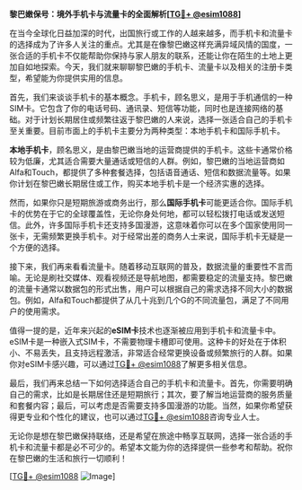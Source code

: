 **黎巴嫩保号：境外手机卡与流量卡的全面解析[[TG💪+ @esim1088](https://t.me/s/esim1088)]**

在当今全球化日益加深的时代，出国旅行或工作的人越来越多，而手机卡和流量卡的选择成为了许多人关注的重点。尤其是在像黎巴嫩这样充满异域风情的国度，一张合适的手机卡不仅能帮助你保持与家人朋友的联系，还能让你在陌生的土地上更加自如地探索。今天，我们就来聊聊黎巴嫩的手机卡、流量卡以及相关的注册卡类型，希望能为你提供实用的信息。

首先，我们来谈谈手机卡的基本概念。手机卡，顾名思义，是用于手机通信的一种SIM卡。它包含了你的电话号码、通讯录、短信等功能，同时也是连接网络的基础。对于计划长期居住或频繁往返于黎巴嫩的人来说，选择一张适合自己的手机卡至关重要。目前市面上的手机卡主要分为两种类型：本地手机卡和国际手机卡。

**本地手机卡**，顾名思义，是由黎巴嫩当地的运营商提供的手机卡。这些卡通常价格较为低廉，尤其适合需要大量通话或短信的人群。例如，黎巴嫩的当地运营商如Alfa和Touch，都提供了多种套餐选择，包括语音通话、短信和数据流量等。如果你计划在黎巴嫩长期居住或工作，购买本地手机卡是一个经济实惠的选择。

然而，如果你只是短期旅游或商务出行，那么**国际手机卡**可能更适合你。国际手机卡的优势在于它的全球覆盖性，无论你身处何地，都可以轻松拨打电话或发送短信。此外，许多国际手机卡还支持多国漫游，这意味着你可以在多个国家使用同一张卡，无需频繁更换手机卡。对于经常出差的商务人士来说，国际手机卡无疑是一个方便的选择。

接下来，我们再来看看流量卡。随着移动互联网的普及，数据流量的重要性不言而喻。无论是刷社交媒体、观看视频还是导航地图，都需要稳定的流量支持。黎巴嫩的流量卡通常以数据包的形式出售，用户可以根据自己的需求选择不同大小的数据包。例如，Alfa和Touch都提供了从几十兆到几个G的不同流量包，满足了不同用户的使用需求。

值得一提的是，近年来兴起的**eSIM卡**技术也逐渐被应用到手机卡和流量卡中。eSIM卡是一种嵌入式SIM卡，不需要物理卡槽即可使用。这种卡的好处在于体积小、不易丢失，且支持远程激活，非常适合经常更换设备或频繁旅行的人群。如果你对eSIM卡感兴趣，可以通过[TG💪+ @esim1088](https://t.me/s/esim1088)了解更多相关信息。

最后，我们再来总结一下如何选择适合自己的手机卡和流量卡。首先，你需要明确自己的需求，比如是长期居住还是短期旅行；其次，要了解当地运营商的服务质量和套餐内容；最后，可以考虑是否需要支持多国漫游的功能。当然，如果你希望获得更专业和个性化的建议，也可以通过[TG💪+ @esim1088](https://t.me/s/esim1088)咨询专业人士。

无论你是想在黎巴嫩保持联络，还是希望在旅途中畅享互联网，选择一张合适的手机卡和流量卡都是必不可少的。希望本文能为你的选择提供一些参考和帮助。祝你在黎巴嫩的生活和旅行一切顺利！

[[TG💪+ @esim1088](https://t.me/s/esim1088) ![Image](https://i.postimg.cc/4NQfJmqS/Snipaste-2025-05-13-00-14-12.png)]